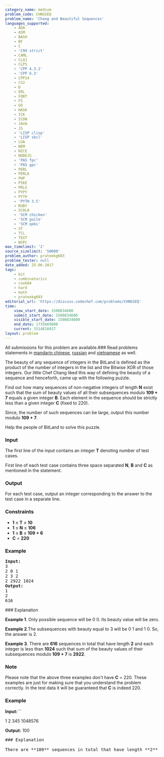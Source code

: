 ```yaml
---
category_name: medium
problem_code: CHNGSEQ
problem_name: 'Chang and Beautiful Sequences'
languages_supported:
    - ADA
    - ASM
    - BASH
    - BF
    - C
    - 'C99 strict'
    - CAML
    - CLOJ
    - CLPS
    - 'CPP 4.3.2'
    - 'CPP 6.3'
    - CPP14
    - CS2
    - D
    - ERL
    - FORT
    - FS
    - GO
    - HASK
    - ICK
    - ICON
    - JAVA
    - JS
    - 'LISP clisp'
    - 'LISP sbcl'
    - LUA
    - NEM
    - NICE
    - NODEJS
    - 'PAS fpc'
    - 'PAS gpc'
    - PERL
    - PERL6
    - PHP
    - PIKE
    - PRLG
    - PYPY
    - PYTH
    - 'PYTH 3.5'
    - RUBY
    - SCALA
    - 'SCM chicken'
    - 'SCM guile'
    - 'SCM qobi'
    - ST
    - TCL
    - TEXT
    - WSPC
max_timelimit: '2'
source_sizelimit: '50000'
problem_author: prateekg603
problem_tester: null
date_added: 25-06-2017
tags:
    - bit
    - combinatorics
    - cook84
    - hard
    - math
    - prateekg603
editorial_url: 'https://discuss.codechef.com/problems/CHNGSEQ'
time:
    view_start_date: 1500834600
    submit_start_date: 1500834600
    visible_start_date: 1500834600
    end_date: 1735669800
    current: 1514816017
layout: problem
---
```

All submissions for this problem are available.### Read problems statements in [mandarin chinese](http://www.codechef.com/download/translated/COOK84/mandarin/CHNGSEQ.pdf), [russian](http://www.codechef.com/download/translated/COOK84/russian/CHNGSEQ.pdf) and [vietnamese](http://www.codechef.com/download/translated/COOK84/vietnamese/CHNGSEQ.pdf) as well.

The beauty of any sequence of integers in the BitLand is defined as the product of the number of integers in the list and the Bitwise XOR of those integers. Our little Chef Chang liked this way of defining the beauty of a sequence and henceforth, came up with the following puzzle.

Find out how many sequences of non-negative integers of length **N** exist such that the sum of beauty values of all their subsequences modulo **109 + 7** equals a given integer **B**. Each element in the sequence should be strictly less than a given integer **C** (fixed to 220).

Since, the number of such sequences can be large, output this number modulo **109 + 7**.

Help the people of BitLand to solve this puzzle.

### Input

The first line of the input contains an integer **T** denoting number of test cases.

First line of each test case contains three space separated **N**, **B** and **C** as mentioned in the statement.

### Output

For each test case, output an integer corresponding to the answer to the test case in a separate line.

### Constraints

- **1** ≤ **T** ≤ **10**
- **1** ≤ **N** ≤ **106**
- **1** ≤ **B** ≤ **109 + 6**
- **C** = **220**

### Example

<pre>
<b>Input:</b>
3
2 0 1
2 3 2
2 2922 1024
<b>Output:</b>
1
2
616
</pre>### Explanation

**Example 1**. Only possible sequence will be 0 0. Its beauty value will be zero.

**Example 2**.The subsequences with beauty equal to 3 will be 0 1 and 1 0. So, the answer is 2.

**Example 3**. There are **616** sequences in total that have length **2** and each integer is less than **1024** such that sum of the beauty values of their subsequences modulo **109 + 7** is **2922**.

### Note

Please note that the above three examples don't have **C** = 220. These examples are just for making sure that you understand the problem correctly. In the test data it will be guaranteed that **C** is indeed 220.

### Example

**Input:**```

1
2 345 1048576

<b>Output:</b>
100
<pre>### Explanation

There are **100** sequences in total that have length **2** and each integer is less than **1048576** such that sum of the beauty values of their subsequences modulo **109 + 7** is **345**.
